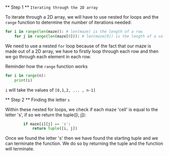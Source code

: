 <!--title={findStart() code}-->

<!--concepts={lists.mdx,for_loops.mdx}-->

<!--badges={Python:30}-->

** Step 1 ** `Iterating through the 2D array`

To iterate through a 2D array, we will have to use nested for loops and the
`range` function to determine the number of iterations needed:

```python
for i in range(len(maze)): # len(maze) is the length of a row
    for j in range(len(maze[0])): # len(maze[0]) is the length of a column - always uniform
```

We need to use a nested `for` loop because of the fact that our maze is made out
of a 2D array, we have to firstly loop through each row and then we go through
each element in each row.

Reminder how the `range` function works

```python
for i in range(n):
    print(i)
```

`i` will take the values of `[0,1,2, ... , n-1]`

** Step 2 ** Finding the letter `s`

Within these nested for loops, we check if each maze 'cell' is equal to the
letter 's', if so we return the tuple([i, j]):

```python
        if maze[i][j] == 's':
            return tuple([i, j])
```

Once we found the letter 's' then we have found the starting tuple and we can
terminate the function. We do so by returning the tuple and the function will
terminate.
